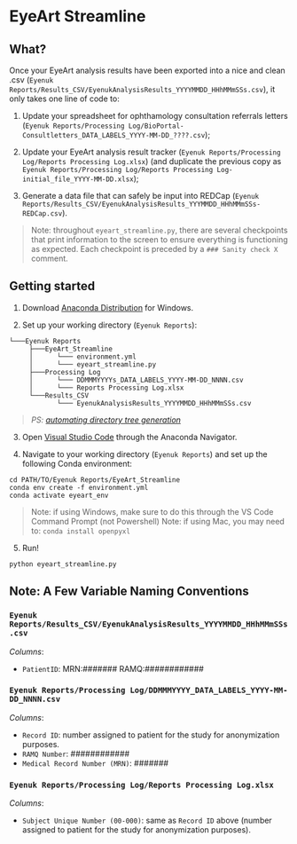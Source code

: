 # EyeArt Streamline

## What?
Once your EyeArt analysis results have been exported into a nice and clean .csv (`Eyenuk Reports/Results_CSV/EyenukAnalysisResults_YYYYMMDD_HHhMMmSSs.csv`), it only takes one line of code to:

1) Update your spreadsheet for ophthamology consultation referrals letters (`Eyenuk Reports/Processing Log/BioPortal-Consultletters_DATA_LABELS_YYYY-MM-DD_????.csv`);
   
2) Update your EyeArt analysis result tracker (`Eyenuk Reports/Processing Log/Reports Processing Log.xlsx`) (and duplicate the previous copy as `Eyenuk Reports/Processing Log/Reports Processing Log-initial_file_YYYY-MM-DD.xlsx`);
   
3) Generate a data file that can safely be input into REDCap (`Eyenuk Reports/Results_CSV/EyenukAnalysisResults_YYYMMDD_HHhMMmSSs-REDCap.csv`).

> Note: throughout `eyeart_streamline.py`, there are several checkpoints that print information to the screen to ensure everything is functioning as expected. Each checkpoint is preceded by a `### Sanity check X` comment.

## Getting started

1. Download [Anaconda Distribution](https://www.anaconda.com/download/success) for Windows.

2. Set up your working directory (`Eyenuk Reports`):
```
└───Eyenuk Reports
     ├───EyeArt_Streamline
     │      └─── environment.yml
     │      └─── eyeart_streamline.py
     ├───Processing Log
     │      └─── DDMMMYYYYs_DATA_LABELS_YYYY-MM-DD_NNNN.csv
     │      └─── Reports Processing Log.xlsx
     └───Results_CSV
            └─── EyenukAnalysisResults_YYYYMMDD_HHhMMmSSs.csv 
```
> _PS: [automating directory tree generation](https://tree.nathanfriend.io)_

3. Open [Visual Studio Code](https://code.visualstudio.com/) through the Anaconda Navigator.

4. Navigate to your working directory (`Eyenuk Reports`) and set up the following Conda environment:
```
cd PATH/TO/Eyenuk Reports/EyeArt_Streamline
conda env create -f environment.yml
conda activate eyeart_env
```
> Note: if using Windows, make sure to do this through the VS Code Command Prompt (not Powershell)
> Note: if using Mac, you may need to: `conda install openpyxl`

5. Run!
```
python eyeart_streamline.py
```

## Note: A Few Variable Naming Conventions

### `Eyenuk Reports/Results_CSV/EyenukAnalysisResults_YYYYMMDD_HHhMMmSSs.csv`

_Columns_:
* `PatientID`: MRN:####### RAMQ:############

### `Eyenuk Reports/Processing Log/DDMMMYYYY_DATA_LABELS_YYYY-MM-DD_NNNN.csv`

_Columns_:
* `Record ID`: number assigned to patient for the study for anonymization purposes.
* `RAMQ Number`: ############
* `Medical Record Number (MRN)`: #######

### `Eyenuk Reports/Processing Log/Reports Processing Log.xlsx`

_Columns_:
* `Subject Unique Number (00-000)`: same as `Record ID` above (number assigned to patient for the study for anonymization purposes).
